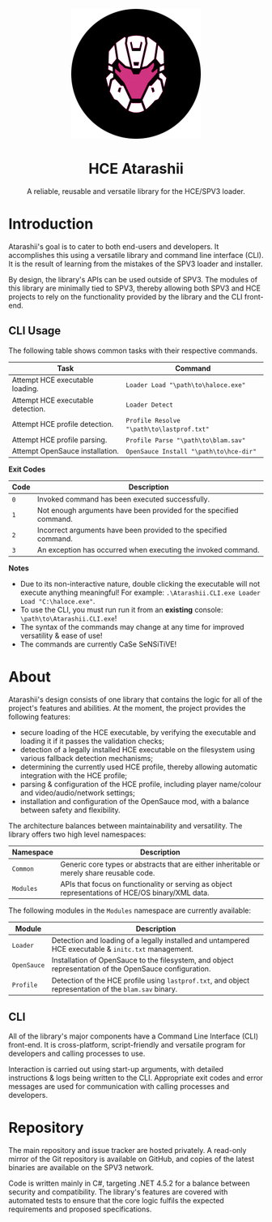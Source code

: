 <html>
    <p align="center">
        <img src="./Atarashii.png"/>
    </p>
    <h1 align="center">
        HCE Atarashii
    </h1>
    <p align="center">
        A reliable, reusable and versatile library for the HCE/SPV3 loader.
    </p>
</html>

# Introduction

Atarashii's goal is to cater to both end-users and developers. It accomplishes this using a versatile library and
command line interface (CLI). It is the result of learning from the mistakes of the SPV3 loader and installer.

By design, the library's APIs can be used outside of SPV3. The modules of this library are minimally tied to SPV3,
thereby allowing both SPV3 and HCE projects to rely on the functionality provided by the library and the CLI front-end.

## CLI Usage

The following table shows common tasks with their respective commands. 

| Task                              | Command                                   |
| --------------------------------- | ----------------------------------------- |
| Attempt HCE executable loading.   | `Loader Load "\path\to\haloce.exe"`       |
| Attempt HCE executable detection. | `Loader Detect`                           |
| Attempt HCE profile detection.    | `Profile Resolve "\path\to\lastprof.txt"` |
| Attempt HCE profile parsing.      | `Profile Parse "\path\to\blam.sav"`       |
| Attempt OpenSauce installation.   | `OpenSauce Install "\path\to\hce-dir"`    |

**Exit Codes**

| Code   | Description                                                        |
| ------ | ------------------------------------------------------------------ |
| `0`    | Invoked command has been executed successfully.                    |
| `1`    | Not enough arguments have been provided for the specified command. |
| `2`    | Incorrect arguments have been provided to the specified command.   |
| `3`    | An exception has occurred when executing the invoked command.      |

**Notes**

- Due to its non-interactive nature, double clicking the executable will not execute anything meaningful!
  For example: `.\Atarashii.CLI.exe Loader Load "C:\haloce.exe"`.
- To use the CLI, you must run run it from an **existing** console: `\path\to\Atarashii.CLI.exe`!
- The syntax of the commands may change at any time for improved versatility & ease of use!
- The commands are currently CaSe SeNSiTiVE!

# About

Atarashii's design consists of one library that contains the logic for all of the project's features and abilities.
At the moment, the project provides the following features:

- secure loading of the HCE executable, by verifying the executable and loading it if it passes the validation checks;
- detection of a legally installed HCE executable on the filesystem using various fallback detection mechanisms;
- determining the currently used HCE profile, thereby allowing automatic integration with the HCE profile;
- parsing & configuration of the HCE profile, including player name/colour and video/audio/network settings;
- installation and configuration of the OpenSauce mod, with a balance between safety and flexibility.

The architecture balances between maintainability and versatility. The library offers two high level namespaces:
 
| Namespace | Description                                                                                      |
| --------- | ------------------------------------------------------------------------------------------------ |
| `Common`  | Generic core types or abstracts that are either inheritable or merely share reusable code.       |
| `Modules` | APIs that focus on functionality or serving as object representations of HCE/OS binary/XML data. |

The following modules in the `Modules` namespace are currently available:

| Module      | Description                                                                                            |
| ----------- | ------------------------------------------------------------------------------------------------------ |
| `Loader`    | Detection and loading of a legally installed and untampered HCE executable & `initc.txt` management.   |
| `OpenSauce` | Installation of OpenSauce to the filesystem, and object representation of the OpenSauce configuration. |
| `Profile`   | Detection of the HCE profile using `lastprof.txt`, and object representation of the `blam.sav` binary. |

## CLI

All of the library's major components have a Command Line Interface (CLI) front-end. It is cross-platform,
script-friendly and versatile program for developers and calling processes to use.

Interaction is carried out using start-up arguments, with detailed instructions & logs being written to the CLI.
Appropriate exit codes and error messages are used for communication with calling processes and developers.

# Repository

The main repository and issue tracker are hosted privately. A read-only mirror of the Git repository is available on
GitHub, and copies of the latest binaries are available on the SPV3 network.

Code is written mainly in C#, targeting .NET 4.5.2 for a balance between security and compatibility. The library's
features are covered with automated tests to ensure that the core logic fulfils the expected requirements and proposed
specifications.
